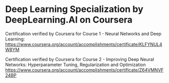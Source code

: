 # Deep Learning Specialization by DeepLearning.AI on Coursera

Certification verified by Coursera for Course 1 - Neural Networks and Deep Learning:
https://www.coursera.org/account/accomplishments/certificate/KLFYNUL4W8YM

Certification verified by Coursera for Course 2 - Improving Deep Neural Networks: Hyperparameter Tuning, Regularization and Optimization
https://www.coursera.org/account/accomplishments/certificate/Z64VMNVF24BP
